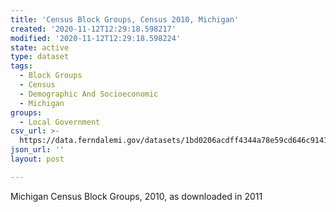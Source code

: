 ```yaml
---
title: 'Census Block Groups, Census 2010, Michigan'
created: '2020-11-12T12:29:18.598217'
modified: '2020-11-12T12:29:18.598224'
state: active
type: dataset
tags:
  - Block Groups
  - Census
  - Demographic And Socioeconomic
  - Michigan
groups:
  - Local Government
csv_url: >-
  https://data.ferndalemi.gov/datasets/1bd0206acdff4344a78e59cd646c9141_0.csv?outSR=%7B%22latestWkid%22%3A2898%2C%22wkid%22%3A2898%7D
json_url: ''
layout: post

---
```

Michigan Census Block Groups, 2010, as downloaded in 2011
